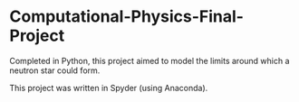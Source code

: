 # Computational-Physics-Final-Project

Completed in Python, this project aimed to model the limits around which a neutron star could form.

This project was written in Spyder (using Anaconda).
